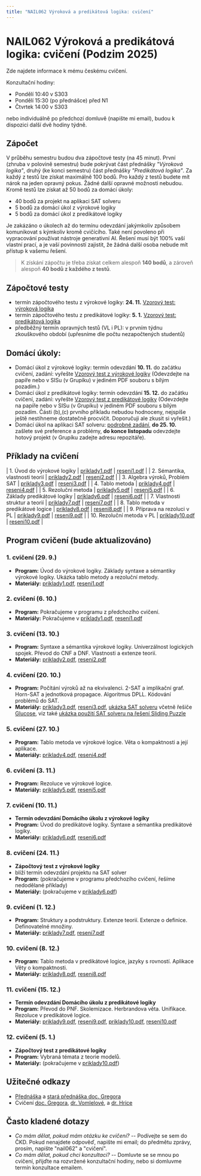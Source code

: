 ```yaml
---
title: "NAIL062 Výroková a predikátová logika: cvičení"
---
```


# NAIL062 Výroková a predikátová logika: cvičení (Podzim 2025)

Zde najdete informace k mému českému cvičení.

Konzultační hodiny:

* Pondělí 10:40 v S303 
* Pondělí 15:30 (po přednášce) před N1
* Čtvrtek 14:00 v S303

nebo individuálně po předchozí domluvě (napište mi email), budou k dispozici další dvě hodiny týdně.


## Zápočet

V průběhu semestru budou dva zápočtové testy (na 45 minut). První (zhruba v polovině semestru) bude pokrývat část přednášky _"Výroková logika"_, druhý (ke konci semestru) část přednášky _"Predikátová logika"_. Za každý z testů lze získat maximálně 100 bodů. Pro každý z testů budete mít nárok na jeden opravný pokus. Žádné další opravné možnosti nebudou. Kromě testů lze získat až 50 bodů za domácí úkoly:

* 40 bodů za projekt na aplikaci SAT solveru
* 5 bodů za domácí úkol z výrokové logiky
* 5 bodů za domácí úkol z predikátové logiky

Je zakázáno o úkolech až do termínu odevzdání jakýmkoliv způsobem komunikovat s kýmkoliv kromě cvičícího. Také není povoleno při vypracování používat nástroje generativní AI. Řešení musí být 100% vaší vlastní prací, a je vaší povinností zajistit, že žádná další osoba nebude mít přístup k vašemu řešení.

> K získání zápočtu je třeba získat celkem alespoň **140 bodů**, a zároveň alespoň **40 bodů z každého z testů**.

## Zápočtové testy

* termín zápočtového testu z výrokové logiky: **24. 11.** [Vzorový test: výroková logika](https://github.com/jbulin-mff-uk/nail062/raw/main/tutorial/sample-tests/vzorovy-test-vyrokova-logika.pdf)
* termín zápočtového testu z predikátové logiky: **5. 1.** [Vzorový test: predikátová logika](https://github.com/jbulin-mff-uk/nail062/raw/main/tutorial/sample-tests/vzorovy-test-predikatova-logika.pdf)
* předběžný termín opravných testů (VL i PL): v prvním týdnu zkouškového období (upřesníme dle počtu nezapočtených studentů)


## Domácí úkoly:

* Domácí úkol z výrokové logiky: termín odevzdání  **10. 11.** do začátku cvičení, zadání: vyřešte [Vzorový test z výrokové logiky](https://github.com/jbulin-mff-uk/nail062/raw/main/tutorial/sample-tests/vzorovy-test-vyrokova-logika.pdf) (Odevzdejte na papíře nebo v SISu (v Grupíku) v jediném PDF souboru s bílým pozadím.)
* Domácí úkol z predikátové logiky: termín odevzdání  **15. 12.** do začátku cvičení, zadání: vyřešte [Vzorový test z predikátové logiky](https://github.com/jbulin-mff-uk/nail062/raw/main/tutorial/sample-tests/vzorovy-test-predikatova-logika.pdf) (Odevzdejte na papíře nebo v SISu (v Grupíku) v jediném PDF souboru s bílým pozadím. Části (b),(c) prvního příkladu nebudou hodnoceny, nejspíše ještě nestihneme dostatečně procvičit. Doporučuji ale zkusit si vyřešit.)
* Domácí úkol na aplikaci SAT solveru: [podrobné zadání](https://jbulin.github.io/teaching/fall/nail062/cviceni/sat-project.html), **do 25. 10.** zašlete své preference a problémy,  **do konce listopadu** odevzdejte hotový projekt (v Grupíku zadejte adresu repozitáře).


## Příklady na cvičení

| 1. Úvod do výrokové logiky    | [priklady1.pdf](https://github.com/jbulin-mff-uk/nail062/raw/main/tutorial/priklady/priklady1.pdf)   | [reseni1.pdf](https://github.com/jbulin-mff-uk/nail062/raw/main/tutorial/priklady/reseni1.pdf)  |
| 2. Sémantika, vlastnosti teorií    | [priklady2.pdf](https://github.com/jbulin-mff-uk/nail062/raw/main/tutorial/priklady/priklady2.pdf)   | [reseni2.pdf](https://github.com/jbulin-mff-uk/nail062/raw/main/tutorial/priklady/reseni2.pdf)  |
| 3. Algebra výroků, Problém SAT    | [priklady3.pdf](https://github.com/jbulin-mff-uk/nail062/raw/main/tutorial/priklady/priklady3.pdf)   | [reseni3.pdf](https://github.com/jbulin-mff-uk/nail062/raw/main/tutorial/priklady/reseni3.pdf)  |
| 4. Tablo metoda    | [priklady4.pdf](https://github.com/jbulin-mff-uk/nail062/raw/main/tutorial/priklady/priklady4.pdf)   | [reseni4.pdf](https://github.com/jbulin-mff-uk/nail062/raw/main/tutorial/priklady/reseni4.pdf)  |
| 5. Rezoluční metoda    | [priklady5.pdf](https://github.com/jbulin-mff-uk/nail062/raw/main/tutorial/priklady/priklady5.pdf)   | [reseni5.pdf](https://github.com/jbulin-mff-uk/nail062/raw/main/tutorial/priklady/reseni5.pdf)  |
| 6. Základy predikátové logiky    | [priklady6.pdf](https://github.com/jbulin-mff-uk/nail062/raw/main/tutorial/priklady/priklady6.pdf)   | [reseni6.pdf](https://github.com/jbulin-mff-uk/nail062/raw/main/tutorial/priklady/reseni6.pdf)  |
| 7. Vlastnosti struktur a teorií    | [priklady7.pdf](https://github.com/jbulin-mff-uk/nail062/raw/main/tutorial/priklady/priklady7.pdf)   | [reseni7.pdf](https://github.com/jbulin-mff-uk/nail062/raw/main/tutorial/priklady/reseni7.pdf)  |
| 8. Tablo metoda v predikátové logice    | [priklady8.pdf](https://github.com/jbulin-mff-uk/nail062/raw/main/tutorial/priklady/priklady8.pdf)   | [reseni8.pdf](https://github.com/jbulin-mff-uk/nail062/raw/main/tutorial/priklady/reseni8.pdf)  |
| 9. Příprava na rezoluci v PL    | [priklady9.pdf](https://github.com/jbulin-mff-uk/nail062/raw/main/tutorial/priklady/priklady9.pdf)   | [reseni9.pdf](https://github.com/jbulin-mff-uk/nail062/raw/main/tutorial/priklady/reseni9.pdf)  |
| 10. Rezoluční metoda v PL    | [priklady10.pdf](https://github.com/jbulin-mff-uk/nail062/raw/main/tutorial/priklady/priklady10.pdf)   | [reseni10.pdf](https://github.com/jbulin-mff-uk/nail062/raw/main/tutorial/priklady/reseni10.pdf)  |


## Program cvičení (bude aktualizováno)

### 1. cvičení (29. 9.)

* **Program:** Úvod do výrokové logiky. Základy syntaxe a sémantiky výrokové logiky. Ukázka tablo metody a rezoluční metody.
* **Materiály:** [priklady1.pdf](https://github.com/jbulin-mff-uk/nail062/raw/main/tutorial/priklady/priklady1.pdf), [reseni1.pdf](https://github.com/jbulin-mff-uk/nail062/raw/main/tutorial/priklady/reseni1.pdf)

### 2. cvičení (6. 10.)

* **Program:** Pokračujeme v programu z předchozího cvičení.
* **Materiály:** Pokračujeme v [priklady1.pdf](https://github.com/jbulin-mff-uk/nail062/raw/main/tutorial/priklady/priklady1.pdf), [reseni1.pdf](https://github.com/jbulin-mff-uk/nail062/raw/main/tutorial/priklady/reseni1.pdf)

### 3. cvičení (13. 10.)

* **Program:** Syntaxe a sémantika výrokové logiky. Univerzálnost logických spojek. Převod do CNF a DNF. Vlastnosti a extenze teorií.
* **Materiály:** [priklady2.pdf](https://github.com/jbulin-mff-uk/nail062/raw/main/tutorial/priklady/priklady2.pdf), [reseni2.pdf](https://github.com/jbulin-mff-uk/nail062/raw/main/tutorial/priklady/reseni2.pdf)


### 4. cvičení (20. 10.)

* **Program:** Počítání výroků až na ekvivalenci. 2-SAT a implikační graf. Horn-SAT a jednotková propagace. Algoritmus DPLL. Kódování problémů do SAT.
* **Materiály:** [priklady3.pdf](https://github.com/jbulin-mff-uk/nail062/raw/main/tutorial/priklady/priklady3.pdf), [reseni3.pdf](https://github.com/jbulin-mff-uk/nail062/raw/main/tutorial/priklady/reseni3.pdf), [ukázka SAT solveru](https://github.com/jbulin-mff-uk/nail062/raw/main/lecture/sat-solving-example.zip) včetně řešiče [Glucose](https://github.com/mi-ki/glucose-syrup), viz také [ukázka použití SAT solveru na řešení Sliding Puzzle](https://gitlab.mff.cuni.cz/svancaj/logika_SAT_example)


### 5. cvičení (27. 10.)

* **Program:** Tablo metoda ve výrokové logice. Věta o kompaktnosti a její aplikace.
* **Materiály:** [priklady4.pdf](https://github.com/jbulin-mff-uk/nail062/raw/main/tutorial/priklady/priklady4.pdf), [reseni4.pdf](https://github.com/jbulin-mff-uk/nail062/raw/main/tutorial/priklady/reseni4.pdf)


### 6. cvičení (3. 11.)

* **Program:** Rezoluce ve výrokové logice.
* **Materiály:** [priklady5.pdf](https://github.com/jbulin-mff-uk/nail062/raw/main/tutorial/priklady/priklady5.pdf), [reseni5.pdf](https://github.com/jbulin-mff-uk/nail062/raw/main/tutorial/priklady/reseni5.pdf)


### 7. cvičení (10. 11.)

* **Termín odevzdání Domácího úkolu z výrokové logiky**
* **Program:** Úvod do predikátové logiky. Syntaxe a sémantika predikátové logiky. 
* **Materiály:** [priklady6.pdf](https://github.com/jbulin-mff-uk/nail062/raw/main/tutorial/priklady/priklady6.pdf), [reseni6.pdf](https://github.com/jbulin-mff-uk/nail062/raw/main/tutorial/priklady/reseni6.pdf)

### 8. cvičení (24. 11.)

* **Zápočtový test z výrokové logiky**
* blíží termín odevzdání projektu na SAT solver
* **Program:**  (pokračujeme v programu předchozího cvičení, řešíme nedodělané příklady)
* **Materiály:** (pokračujeme v [priklady6.pdf](https://github.com/jbulin-mff-uk/nail062/raw/main/tutorial/priklady/priklady6.pdf))

### 9. cvičení (1. 12.)

* **Program:** Struktury a podstruktury. Extenze teorií. Extenze o definice. Definovatelné množiny.
* **Materiály:** [priklady7.pdf](https://github.com/jbulin-mff-uk/nail062/raw/main/tutorial/priklady/priklady7.pdf), [reseni7.pdf](https://github.com/jbulin-mff-uk/nail062/raw/main/tutorial/priklady/reseni7.pdf)

### 10. cvičení (8. 12.)

* **Program:**   Tablo metoda v predikátové logice, jazyky s rovností.  Aplikace Věty o kompaktnosti. 
* **Materiály:** [priklady8.pdf](https://github.com/jbulin-mff-uk/nail062/raw/main/tutorial/priklady/priklady8.pdf), [reseni8.pdf](https://github.com/jbulin-mff-uk/nail062/raw/main/tutorial/priklady/reseni8.pdf)

### 11. cvičení (15. 12.)

* **Termín odevzdání Domácího úkolu z predikátové logiky**
* **Program:** Převod do PNF. Skolemizace. Herbrandova věta. Unifikace. Rezoluce v predikátové logice.
* **Materiály:** [priklady9.pdf](https://github.com/jbulin-mff-uk/nail062/raw/main/tutorial/priklady/priklady9.pdf), [reseni9.pdf](https://github.com/jbulin-mff-uk/nail062/raw/main/tutorial/priklady/reseni9.pdf), [priklady10.pdf](https://github.com/jbulin-mff-uk/nail062/raw/main/tutorial/priklady/priklady10.pdf), [reseni10.pdf](https://github.com/jbulin-mff-uk/nail062/raw/main/tutorial/priklady/reseni10.pdf)

### 12. cvičení (5. 1.)

* **Zápočtový test z predikátové logiky**
* **Program:** Vybraná témata z teorie modelů.
* **Materiály:** (pokračujeme v [priklady10.pdf](https://github.com/jbulin-mff-uk/nail062/raw/main/tutorial/priklady/priklady10.pdf))

<!--
### 12. cvičení

* **Termín odevzdání Domácího úkolu z predikátové logiky**
* **Program:** Rezoluce v predikátové logice.
* **Materiály:** [priklady10.pdf](https://github.com/jbulin-mff-uk/nail062/raw/main/tutorial/priklady/priklady10.pdf), [reseni10.pdf](https://github.com/jbulin-mff-uk/nail062/raw/main/tutorial/priklady/reseni10.pdf)

### 13. cvičení

* **Zápočtový test z predikátové logiky**
* **Program:** Vybraná témata z teorie modelů.
* **Materiály:** (pokračujeme v [priklady10.pdf](https://github.com/jbulin-mff-uk/nail062/raw/main/tutorial/priklady/priklady10.pdf))
-->

## Užitečné odkazy

* [Přednáška](https://jbulin.github.io/teaching/fall/nail062/) a [stará přednáška doc. Gregora](http://ktiml.mff.cuni.cz/~gregor/logika/index.html)
* Cvičení [doc. Gregora](http://ktiml.mff.cuni.cz/~gregor/logika2019/cviceni.html), [dr. Vomlelové](http://ktiml.mff.cuni.cz/~marta/logika.html), a [dr. Hrice](http://ktiml.mff.cuni.cz/~hric/vyuka/prikl_vpl.htm)


## Často kladené dotazy

* _Co mám dělat, pokud mám otázku ke cvičení?_ -- Podívejte se sem do ČKD. Pokud nenajdete odpověď, napište mi email; do předmětu zprávy, prosím, napište "nail062" a "cvičení".
* _Co mám dělat, pokud chci konzultaci?_ -- Domluvte se se mnou po cvičení, přijďte na rozvržené konzultační hodiny, nebo si domluvme termín konzultace emailem.
